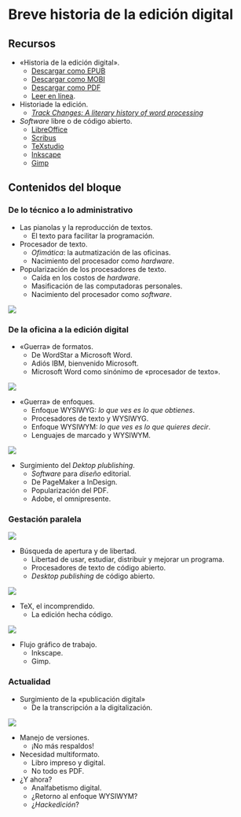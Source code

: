 # Breve historia de la edición digital

## Recursos

* «Historia de la edición digital».
	* [Descargar como EPUB](https://github.com/NikaZhenya/historia-de-la-edicion-digital/blob/master/ebooks/produccion/historia-de-la-edicion-digital.epub?raw=true)
	* [Descargar como MOBI](https://github.com/NikaZhenya/historia-de-la-edicion-digital/blob/master/ebooks/produccion/historia-de-la-edicion-digital.mobi?raw=true)
	* [Descargar como PDF](https://github.com/NikaZhenya/historia-de-la-edicion-digital/raw/master/ebooks/produccion/historia-de-la-edicion-digital.pdf)
	* [Leer en línea](https://nikazhenya.gitbooks.io/historia-de-la-edicion-digital/content/).
* Historiade la edición.
	* [*Track Changes: A literary history of word processing*](https://github.com/ColectivoPerroTriste/taller-secretaria-cultura-colima/raw/master/bloque01/recursos/track-changes.epub)
* *Software* libre o de código abierto.
	* [LibreOffice](https://es.libreoffice.org/)
	* [Scribus](https://www.scribus.net/)
	* [TeXstudio](http://texstudio.sourceforge.net/)
	* [Inkscape](https://inkscape.org/es/)
	* [Gimp](https://www.gimp.org/)

## Contenidos del bloque

### De lo técnico a lo administrativo

* Las pianolas y la reproducción de textos.
	* El texto para facilitar la programación.
* Procesador de texto.
	* *Ofimática*: la autmatización de las oficinas.
	* Nacimiento del procesador como *hardware*.  
* Popularización de los procesadores de texto.
	* Caída en los costos de *hardware*.
	* Masificación de las computadoras personales.
	* Nacimiento del procesador como *software*.
  
![](recursos/imagen01-01.jpg)
  
### De la oficina a la edición digital

* «Guerra» de formatos.
	* De WordStar a Microsoft Word.
	* Adiós IBM, bienvenido Microsoft.
	* Microsoft Word como sinónimo de «procesador de texto».
  
![](recursos/imagen01-02.jpg)
  
* «Guerra» de enfoques.
	* Enfoque WYSIWYG: *lo que ves es lo que obtienes*.
	* Procesadores de texto y WYSIWYG.
	* Enfoque WYSIWYM: *lo que ves es lo que quieres decir*.
	* Lenguajes de marcado y WYSIWYM.

![](recursos/imagen01-03.jpg)
  
* Surgimiento del *Dektop plublishing*.
	* *Software* para *diseño* editorial.
	* De PageMaker a InDesign.
	* Popularización del PDF.
	* Adobe, el omnipresente.
  
### Gestación paralela

![](recursos/imagen01-04.jpg)

* Búsqueda de apertura y de libertad.
	* Libertad de usar, estudiar, distribuir y mejorar un programa.
	* Procesadores de texto de código abierto.
	* *Desktop publishing* de código abierto.

![](recursos/imagen01-05.jpg)

* TeX, el incomprendido.
	* La edición hecha código.

![](recursos/imagen01-06.jpg)

* Flujo gráfico de trabajo.
	* Inkscape.
	* Gimp.
  
### Actualidad

* Surgimiento de la «publicación digital»
	* De la transcripción a la digitalización.

![](recursos/imagen01-07.jpg)

* Manejo de versiones.
	* ¡No más respaldos!
* Necesidad multiformato.
	* Libro impreso y digital.
	* No todo es PDF.
* ¿Y ahora?
	* Analfabetismo digital.
	* ¿Retorno al enfoque WYSIWYM?
	* ¿*Hackedición*?
 
